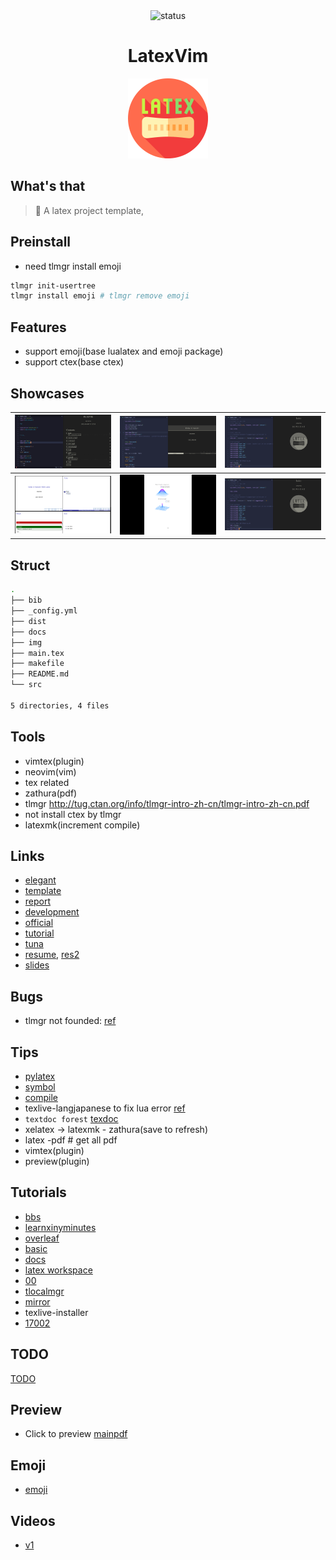 <div align="center">
<img src="https://img.shields.io/badge/Status-ING-blueviolet.svg?style=flat-square&logo=Chakra-Ui&color=90E59A&logoColor=green" alt="status" >

</div>

<h1 align="center">LatexVim</h1>

<div align="center">

<img src="img/latex.png" width=128/>

</div>

## What's that

> 🎊 A latex project template,

## Preinstall

- need tlmgr install emoji

```bash
tlmgr init-usertree
tlmgr install emoji # tlmgr remove emoji
```

## Features

- support emoji(base lualatex and emoji package)
- support ctex(base ctex)

## Showcases

| <img src="img/00.png" align="bottom" width=256/> | <img src="img/03.png" align="bottom" width=256/> | <img src="img/02.png" align="bottom" width=256/> |
| :----------------------------------------------: | :----------------------------------------------: | ------------------------------------------------ |
| <img src="img/01.png" align="bottom" width=256/> | <img src="img/l4.png" align="bottom" width=256/> | <img src="img/02.png" align="bottom" width=256/> |

## Struct

```bash
.
├── bib
├── _config.yml
├── dist
├── docs
├── img
├── main.tex
├── makefile
├── README.md
└── src

5 directories, 4 files
```

## Tools

- vimtex(plugin)
- neovim(vim)
- tex related
- zathura(pdf)
- tlmgr
  http://tug.ctan.org/info/tlmgr-intro-zh-cn/tlmgr-intro-zh-cn.pdf
- not install ctex by tlmgr
- latexmk(increment compile)

## Links

- [elegant](https://github.com/ElegantLaTeX/)
- [template](https://github.com/Azure1210/elegantbook-magic-revision)
- [report](http://www.ptep-online.com/ctan/lshort_chinese.pdf)
- [development](https://segmentfault.com/a/1190000038145401)
- [official](https://www.latex-project.org/help/documentation/)
- [tutorial](https://nbviewer.org/github/xinychen/latex-cookbook/blob/main/chapter-1/section5.ipynb)
- [tuna](https://github.com/tuna/thuthesis)
- [resume](https://github.com/hijiangtao/resume), [res2](https://github.com/jankapunkt/latexcv)
- [slides](https://github.com/xinychen/awesome-beamer)

## Bugs

- tlmgr not founded: [ref](https://wiki.archlinux.org/title/TeX_Live#tlmgr)

## Tips

- [pylatex](https://github.com/JelteF/PyLaTeX)
- [symbol](http://detexify.kirelabs.org/classify.html)
- [compile](https://zhuanlan.zhihu.com/p/127737245)
- texlive-langjapanese to fix lua error [ref](https://wiki.archlinux.org/title/TeX_Live/CJK#Missing_or_inconsistent_fonts)
- `textdoc forest` [texdoc](https://texdoc.org/index.html)
- xelatex -> latexmk - zathura(save to refresh)
- latex -pdf # get all pdf
- vimtex(plugin)
- preview(plugin)

## Tutorials

- [bbs](https://www.mysmth.net/nForum/#!board/TeX)
- [learnxinyminutes](https://learnxinyminutes.com/docs/latex/)
- [overleaf](https://www.overleaf.com/learn)
- [basic](https://www.learnlatex.org/en/)
- [docs](https://lvjr.bitbucket.io/tutorial/learn-latex.pdf)
- [latex workspace](https://www.latexstudio.net/archives/5900.html)
- [00](https://evian-zhang.github.io/index.html)
- [tlocalmgr](https://wiki.archlinux.org/title/TeX_Live)
- [mirror](https://mirrors.tuna.tsinghua.edu.cn/help/CTAN/)
- texlive-installer
- [17002](https://castel.dev/post/lecture-notes-2/)

## TODO

[TODO](docs/todo.norg)

## Preview

- Click to preview [mainpdf](dist/main.pdf)

## Emoji

- [emoji](https://texdoc.org/serve/emoji/0)

## Videos

- [v1](https://www.youtube.com/watch?v=M0p0y5sBBCo)
